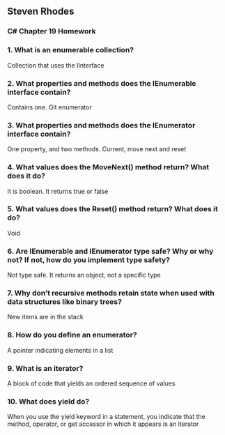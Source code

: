 ## Steven Rhodes
### C# Chapter 19 Homework

### 1. What is an enumerable collection?
Collection that uses the IInterface

### 2. What properties and methods does the IEnumerable interface contain?
Contains one. Git enumerator

### 3. What properties and methods does the IEnumerator interface contain?
One property, and two methods. Current, move next and reset

### 4. What values does the MoveNext() method return? What does it do?
It is boolean. It returns true or false

### 5. What values does the Reset() method return? What does it do?
Void

### 6. Are IEnumerable and IEnumerator type safe? Why or why not? If not, how do you implement type safety?
Not type safe. It returns an object, not a specific type

### 7. Why don’t recursive methods retain state when used with data structures like binary trees?
New items are in the stack

### 8. How do you define an enumerator?
A pointer indicating elements in a list

### 9. What is an iterator?
A block of code that yields an ordered sequence of values

### 10. What does yield do?
When you use the yield keyword in a statement, you indicate that the method, operator, or get accessor in which it appears is an iterator